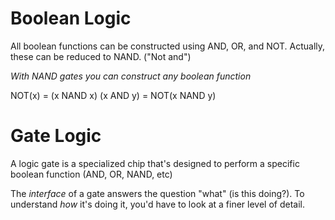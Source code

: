 # Boolean Logic

All boolean functions can be constructed using AND, OR, and NOT.
Actually, these can be reduced to NAND. ("Not and")

*With NAND gates you can construct any boolean function*

NOT(x) = (x NAND x)
(x AND y) = NOT(x NAND y)

# Gate Logic

A logic gate is a specialized chip that's designed to perform a specific boolean function (AND, OR, NAND, etc)

The *interface* of a gate answers the question "what" (is this doing?). To understand *how* it's doing it, you'd have to look at a finer level of detail.